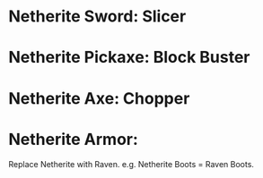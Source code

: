 # Netherite Sword: Slicer
# Netherite Pickaxe: Block Buster
# Netherite Axe: Chopper
# Netherite Armor:
Replace Netherite with Raven. e.g. Netherite Boots = Raven Boots.
